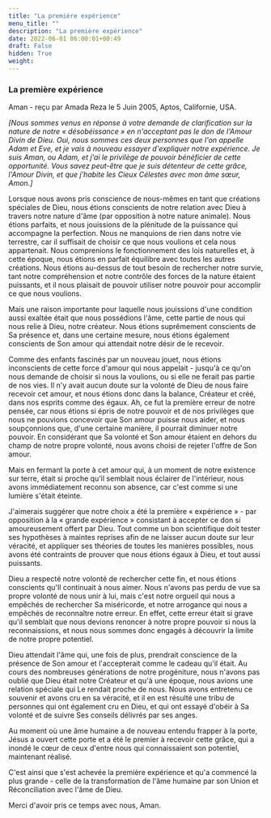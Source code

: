 ```yaml
---
title: "La première expérience"
menu_title: ""
description: "La première expérience"
date: 2022-06-01 06:00:01+00:49
draft: False
hidden: True
weight:
---
```

### La première expérience

Aman - reçu par Amada Reza le 5 Juin 2005, Aptos, Californie, USA.

*[Nous sommes venus en réponse à votre demande de clarification sur la nature de notre « désobéissance » en n'acceptant pas le don de l'Amour Divin de Dieu. Oui, nous sommes ces deux personnes que l'on appelle Adam et Eve, et je vais à nouveau essayer d'expliquer notre expérience. Je suis Aman, ou Adam, et j'ai le privilège de pouvoir bénéficier de cette opportunité. Vous savez peut-être que je suis détenteur de cette grâce, l'Amour Divin, et que j'habite les Cieux Célestes avec mon âme sœur, Amon.]*

Lorsque nous avons pris conscience de nous-mêmes en tant que créations spéciales de Dieu, nous étions conscients de notre relation avec Dieu à travers notre nature d'âme (par opposition à notre nature animale). Nous étions parfaits, et nous jouissions de la plénitude de la puissance qui accompagne la perfection. Nous ne manquions de rien dans notre vie terrestre, car il suffisait de choisir ce que nous voulions et cela nous appartenait. Nous comprenions le fonctionnement des lois naturelles et, à cette époque, nous étions en parfait équilibre avec toutes les autres créations. Nous étions au-dessus de tout besoin de rechercher notre survie, tant notre compréhension et notre contrôle des forces de la nature étaient puissants, et il nous plaisait de pouvoir utiliser notre pouvoir pour accomplir ce que nous voulions.

Mais une raison importante pour laquelle nous jouissions d'une condition aussi exaltée était que nous possédions l'âme, cette partie de nous qui nous relie à Dieu, notre créateur. Nous étions suprêmement conscients de Sa présence et, dans une certaine mesure, nous étions également conscients de Son amour qui attendait notre désir de le recevoir.

Comme des enfants fascinés par un nouveau jouet, nous étions inconscients de cette force d'amour qui nous appelait - jusqu'à ce qu'on nous demande de choisir si nous la voulions, ou si elle ne ferait pas partie de nos vies. Il n'y avait aucun doute sur la volonté de Dieu de nous faire recevoir cet amour, et nous étions donc dans la balance, Créateur et créé, dans nos esprits comme des égaux. Ah, ce fut la première erreur de notre pensée, car nous étions si épris de notre pouvoir et de nos privilèges que nous ne pouvions concevoir que Son amour puisse nous aider, et nous soupçonnions que, d'une certaine manière, il pourrait diminuer notre pouvoir. En considérant que Sa volonté et Son amour étaient en dehors du champ de notre propre volonté, nous avons choisi de rejeter l'offre de Son amour.

Mais en fermant la porte à cet amour qui, à un moment de notre existence sur terre, était si proche qu'il semblait nous éclairer de l'intérieur, nous avons immédiatement reconnu son absence, car c'est comme si une lumière s'était éteinte.

J'aimerais suggérer que notre choix a été la première « expérience » - par opposition à la « grande expérience » consistant à accepter ce don si amoureusement offert par Dieu. Tout comme un bon scientifique doit tester ses hypothèses à maintes reprises afin de ne laisser aucun doute sur leur véracité, et appliquer ses théories de toutes les manières possibles, nous avons été contraints de prouver que nous étions égaux à Dieu, et tout aussi puissants.

Dieu a respecté notre volonté de rechercher cette fin, et nous étions conscients qu'Il continuait à nous aimer. Nous n'avons pas perdu de vue sa propre volonté de nous unir à lui, mais c'est notre orgueil qui nous a empêchés de rechercher Sa miséricorde, et notre arrogance qui nous a empêchés de reconnaître notre erreur. En effet, cette erreur était si grave qu'il semblait que nous devions renoncer à notre propre pouvoir si nous la reconnaissions, et nous nous sommes donc engagés à découvrir la limite de notre propre potentiel.

Dieu attendait l'âme qui, une fois de plus, prendrait conscience de la présence de Son amour et l'accepterait comme le cadeau qu'il était. Au cours des nombreuses générations de notre progéniture, nous n'avons pas oublié que Dieu était notre Créateur et qu'à une époque, nous avions une relation spéciale qui Le rendait proche de nous. Nous avons entretenu ce souvenir et avons cru en sa véracité, et il en est résulté une tribu de personnes qui ont également cru en Dieu, et qui ont essayé d'obéir à Sa volonté et de suivre Ses conseils délivrés par ses anges.

Au moment où une âme humaine a de nouveau entendu frapper à la porte, Jésus a ouvert cette porte et a été le premier à recevoir cette grâce, qui a inondé le cœur de ceux d'entre nous qui connaissaient son potentiel, maintenant réalisé.

C'est ainsi que s'est achevée la première expérience et qu'a commencé la plus grande - celle de la transformation de l'âme humaine par son Union et Réconciliation avec l'âme de Dieu.

Merci d'avoir pris ce temps avec nous, Aman.